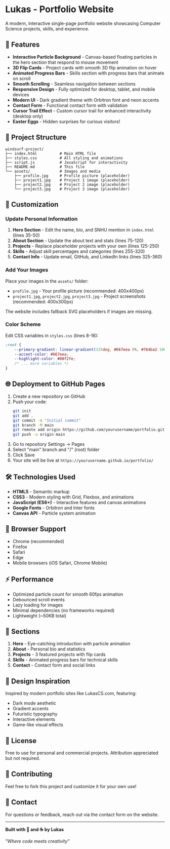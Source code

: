 # Lukas - Portfolio Website

A modern, interactive single-page portfolio website showcasing Computer Science projects, skills, and experience.

## 🚀 Features

- **Interactive Particle Background** - Canvas-based floating particles in the hero section that respond to mouse movement
- **3D Flip Cards** - Project cards with smooth 3D flip animation on hover
- **Animated Progress Bars** - Skills section with progress bars that animate on scroll
- **Smooth Scrolling** - Seamless navigation between sections
- **Responsive Design** - Fully optimized for desktop, tablet, and mobile devices
- **Modern UI** - Dark gradient theme with Orbitron font and neon accents
- **Contact Form** - Functional contact form with validation
- **Cursor Trail Effect** - Custom cursor trail for enhanced interactivity (desktop only)
- **Easter Eggs** - Hidden surprises for curious visitors!

## 📁 Project Structure

```
windsurf-project/
├── index.html          # Main HTML file
├── styles.css          # All styling and animations
├── script.js           # JavaScript for interactivity
├── README.md           # This file
└── assets/             # Images and media
    ├── profile.jpg     # Profile picture (placeholder)
    ├── project1.jpg    # Project 1 image (placeholder)
    ├── project2.jpg    # Project 2 image (placeholder)
    └── project3.jpg    # Project 3 image (placeholder)
```

## 🎨 Customization

### Update Personal Information

1. **Hero Section** - Edit the name, bio, and SNHU mention in `index.html` (lines 35-50)
2. **About Section** - Update the about text and stats (lines 75-120)
3. **Projects** - Replace placeholder projects with your own (lines 125-250)
4. **Skills** - Adjust skill percentages and categories (lines 255-320)
5. **Contact Info** - Update email, GitHub, and LinkedIn links (lines 325-360)

### Add Your Images

Place your images in the `assets/` folder:
- `profile.jpg` - Your profile picture (recommended: 400x400px)
- `project1.jpg`, `project2.jpg`, `project3.jpg` - Project screenshots (recommended: 400x300px)

The website includes fallback SVG placeholders if images are missing.

### Color Scheme

Edit CSS variables in `styles.css` (lines 8-16):
```css
:root {
    --primary-gradient: linear-gradient(135deg, #667eea 0%, #764ba2 100%);
    --accent-color: #667eea;
    --highlight-color: #00f2fe;
    /* ... more variables */
}
```

## 🌐 Deployment to GitHub Pages

1. Create a new repository on GitHub
2. Push your code:
   ```bash
   git init
   git add .
   git commit -m "Initial commit"
   git branch -M main
   git remote add origin https://github.com/yourusername/portfolio.git
   git push -u origin main
   ```
3. Go to repository Settings → Pages
4. Select "main" branch and "/" (root) folder
5. Click Save
6. Your site will be live at `https://yourusername.github.io/portfolio/`

## 🛠️ Technologies Used

- **HTML5** - Semantic markup
- **CSS3** - Modern styling with Grid, Flexbox, and animations
- **JavaScript (ES6+)** - Interactive features and canvas animations
- **Google Fonts** - Orbitron and Inter fonts
- **Canvas API** - Particle system animation

## 📱 Browser Support

- Chrome (recommended)
- Firefox
- Safari
- Edge
- Mobile browsers (iOS Safari, Chrome Mobile)

## ⚡ Performance

- Optimized particle count for smooth 60fps animation
- Debounced scroll events
- Lazy loading for images
- Minimal dependencies (no frameworks required)
- Lightweight (~50KB total)

## 🎯 Sections

1. **Hero** - Eye-catching introduction with particle animation
2. **About** - Personal bio and statistics
3. **Projects** - 3 featured projects with flip cards
4. **Skills** - Animated progress bars for technical skills
5. **Contact** - Contact form and social links

## 🎨 Design Inspiration

Inspired by modern portfolio sites like LukasCS.com, featuring:
- Dark mode aesthetic
- Gradient accents
- Futuristic typography
- Interactive elements
- Game-like visual effects

## 📝 License

Free to use for personal and commercial projects. Attribution appreciated but not required.

## 🤝 Contributing

Feel free to fork this project and customize it for your own use!

## 📧 Contact

For questions or feedback, reach out via the contact form on the website.

---

**Built with 💜 and ☕ by Lukas**

*"Where code meets creativity"*
